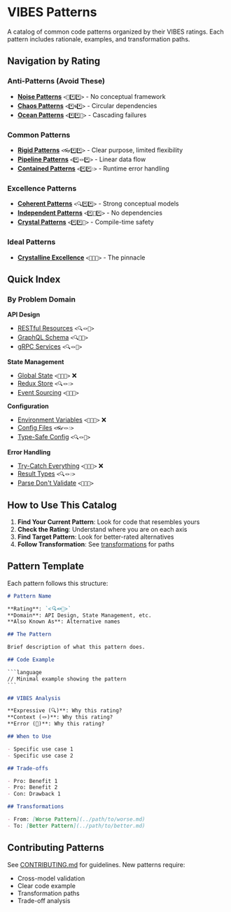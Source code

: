 # VIBES Patterns

A catalog of common code patterns organized by their VIBES ratings. Each pattern includes rationale, examples, and transformation paths.

## Navigation by Rating

### Anti-Patterns (Avoid These)
- **[Noise Patterns](./anti-patterns/)** `<🙈*️⃣*️⃣>` - No conceptual framework
- **[Chaos Patterns](./anti-patterns/)** `<*️⃣🌀*️⃣>` - Circular dependencies  
- **[Ocean Patterns](./anti-patterns/)** `<*️⃣*️⃣🌊>` - Cascading failures

### Common Patterns
- **[Rigid Patterns](./rigid/)** `<👓*️⃣*️⃣>` - Clear purpose, limited flexibility
- **[Pipeline Patterns](./pipeline/)** `<*️⃣🪢*️⃣>` - Linear data flow
- **[Contained Patterns](./contained/)** `<*️⃣*️⃣💧>` - Runtime error handling

### Excellence Patterns  
- **[Coherent Patterns](./coherent/)** `<🔍*️⃣*️⃣>` - Strong conceptual models
- **[Independent Patterns](./independent/)** `<*️⃣🎀*️⃣>` - No dependencies
- **[Crystal Patterns](./crystal/)** `<*️⃣*️⃣💠>` - Compile-time safety

### Ideal Patterns
- **[Crystalline Excellence](./crystalline/)** `<🔬🎀💠>` - The pinnacle

## Quick Index

### By Problem Domain

**API Design**
- [RESTful Resources](./coherent/restful-resources.md) `<🔍🪢🧊>`
- [GraphQL Schema](./coherent/graphql-schema.md) `<🔍🧶💧>`
- [gRPC Services](./crystal/grpc-services.md) `<🔍🪢💠>`

**State Management**
- [Global State](./anti-patterns/global-state.md) `<🙈🌀🌊>` ❌
- [Redux Store](./pipeline/redux-store.md) `<🔍🪢💧>`
- [Event Sourcing](./crystalline/event-sourcing.md) `<🔬🎀💠>`

**Configuration**
- [Environment Variables](./anti-patterns/env-vars.md) `<🙈🧶🌊>` ❌
- [Config Files](./rigid/config-files.md) `<👓🪢💧>`
- [Type-Safe Config](./crystal/typed-config.md) `<🔍🪢💠>`

**Error Handling**
- [Try-Catch Everything](./anti-patterns/catch-all.md) `<🙈🌀🌊>` ❌
- [Result Types](./contained/result-types.md) `<🔍🪢💧>`
- [Parse Don't Validate](./crystal/parse-dont-validate.md) `<🔬🎀💠>`

## How to Use This Catalog

1. **Find Your Current Pattern**: Look for code that resembles yours
2. **Check the Rating**: Understand where you are on each axis
3. **Find Target Pattern**: Look for better-rated alternatives
4. **Follow Transformation**: See [transformations](../transformations/) for paths

## Pattern Template

Each pattern follows this structure:

```markdown
# Pattern Name

**Rating**: `<🔍🪢💠>`
**Domain**: API Design, State Management, etc.
**Also Known As**: Alternative names

## The Pattern

Brief description of what this pattern does.

## Code Example

​```language
// Minimal example showing the pattern
​```

## VIBES Analysis

**Expressive (🔍)**: Why this rating?
**Context (🪢)**: Why this rating?
**Error (💠)**: Why this rating?

## When to Use

- Specific use case 1
- Specific use case 2

## Trade-offs

- Pro: Benefit 1
- Pro: Benefit 2  
- Con: Drawback 1

## Transformations

- From: [Worse Pattern](../path/to/worse.md)
- To: [Better Pattern](../path/to/better.md)
```

## Contributing Patterns

See [CONTRIBUTING.md](../CONTRIBUTING.md) for guidelines. New patterns require:
- Cross-model validation
- Clear code example
- Transformation paths
- Trade-off analysis
